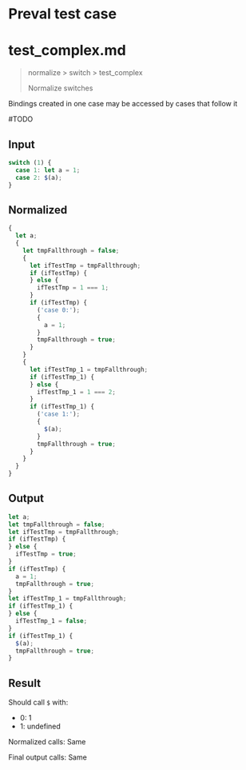 # Preval test case

# test_complex.md

> normalize > switch > test_complex
>
> Normalize switches

Bindings created in one case may be accessed by cases that follow it

#TODO

## Input

`````js filename=intro
switch (1) {
  case 1: let a = 1;
  case 2: $(a);
}
`````

## Normalized

`````js filename=intro
{
  let a;
  {
    let tmpFallthrough = false;
    {
      let ifTestTmp = tmpFallthrough;
      if (ifTestTmp) {
      } else {
        ifTestTmp = 1 === 1;
      }
      if (ifTestTmp) {
        ('case 0:');
        {
          a = 1;
        }
        tmpFallthrough = true;
      }
    }
    {
      let ifTestTmp_1 = tmpFallthrough;
      if (ifTestTmp_1) {
      } else {
        ifTestTmp_1 = 1 === 2;
      }
      if (ifTestTmp_1) {
        ('case 1:');
        {
          $(a);
        }
        tmpFallthrough = true;
      }
    }
  }
}
`````

## Output

`````js filename=intro
let a;
let tmpFallthrough = false;
let ifTestTmp = tmpFallthrough;
if (ifTestTmp) {
} else {
  ifTestTmp = true;
}
if (ifTestTmp) {
  a = 1;
  tmpFallthrough = true;
}
let ifTestTmp_1 = tmpFallthrough;
if (ifTestTmp_1) {
} else {
  ifTestTmp_1 = false;
}
if (ifTestTmp_1) {
  $(a);
  tmpFallthrough = true;
}
`````

## Result

Should call `$` with:
 - 0: 1
 - 1: undefined

Normalized calls: Same

Final output calls: Same
